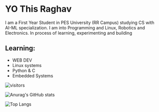 # YO This Raghav

 I am a First Year Student in PES University (RR Campus) studying CS with AI-ML specialization. I am into Programming and Linux, Robotics and Electronics. 
 In process of learning, experimenting and building
## Learning:
  - WEB DEV
  - Linux systems
  - Python & C
  - Embedded Systems


![visitors](https://visitor-badge.glitch.me/badge?page_id=Raghav-Balaji&left_color=green&right_color=red)



![Anurag's GitHub stats](https://github-readme-stats.vercel.app/api?username=Raghav-Balaji&show_icons=true&theme=tokyonight)

![Top Langs](https://github-readme-stats.vercel.app/api/top-langs/?username=Raghav-Balaji)
